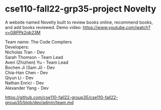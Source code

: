 # cse110-fall22-grp35-project Novelty


A website named Novelty built to review books online, recommend books, and add books reviewed. 
Demo video: https://www.youtube.com/watch?v=GBPPk2qb23M 

Team name: The Code Compliers  
Developers:  
Nicholas Tran - Dev  
Sarah Thomson - Team Lead  
Averi (Zhizhen) Yu - Team Lead  
Bochen Ji (Sam Ji) - Dev  
Chia-Han Chen - Dev  
Qiyun Li - Dev  
Nathan Enrici - Dev  
Alexander Yang - Dev  

https://github.com/cse110-fall22-group35/cse110-fall22-group35/blob/dev/admin/team.md




